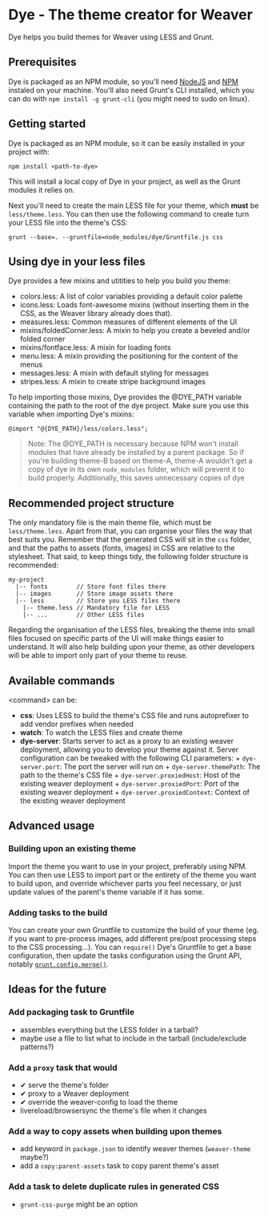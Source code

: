 Dye - The theme creator for Weaver
==================================

Dye helps you build themes for Weaver using LESS and Grunt.

## Prerequisites

Dye is packaged as an NPM module, so you'll need [NodeJS](http://nodejs.org/)
and [NPM](http://npmjs.org) instaled on your machine. You'll also need Grunt's CLI
installed, which you can do with `npm install -g grunt-cli` (you might need to sudo on linux).

## Getting started

Dye is packaged as an NPM module, so it can be easily installed in your project with:
```
npm install <path-to-dye>
```

This will install a local copy of Dye in your project, as well as the Grunt modules it relies on.

Next you'll need to create the main LESS file for your theme, which **must** be `less/theme.less`.
You can then use the following command to create turn your LESS file into the theme's CSS:
```
grunt --base=. --gruntfile=node_modules/dye/Gruntfile.js css
```

## Using dye in your less files

Dye provides a few mixins and utitities to help you build you theme:

 - colors.less:              A list of color variables providing a default color palette
 - icons.less:               Loads font-awesome mixins (without inserting them in the CSS,
                             as the Weaver library already does that).
 - measures.less:            Common measures of different elements of the UI
 - mixins/foldedCorner.less: A mixin to help you create a beveled and/or folded corner
 - mixins/fontface.less:     A mixin for loading fonts
 - menu.less:                A mixin providing the positioning for the content of the menus
 - messages.less:            A mixin with default styling for messages
 - stripes.less:             A mixin to create stripe background images

To help importing those mixins, Dye provides the @DYE_PATH variable containing the path
to the root of the dye project. Make sure you use this variable when importing Dye's mixins:

```
@import "@{DYE_PATH}/less/colors.less";
```

> Note: The @DYE_PATH is necessary because NPM won't install modules that have already
> be installed by a parent package. So if you're building theme-B based on theme-A,
> theme-A wouldn't get a copy of dye in its own `node_modules` folder, which
> will prevent it to build properly. Additionally, this saves unnecessary copies
> of dye

## Recommended project structure

The only mandatory file is the main theme file, which must be `less/theme.less`.
Apart from that, you can organise your files the way that best suits you.
Remember that the generated CSS will sit in the `css` folder,
and that the paths to assets (fonts, images) in CSS are relative to the stylesheet.
That said, to keep things tidy, the following folder structure is recommended:
```
my-project
  |-- fonts        // Store font files there
  |-- images       // Store image assets there
  |-- less         // Store you LESS files there
    |-- theme.less // Mandatory file for LESS
    |-- ...        // Other LESS files
```

Regarding the organisation of the LESS files, breaking the theme into small files
focused on specific parts of the UI will make things easier to understand. It will
also help building upon your theme, as other developers will be able to import only
part of your theme to reuse.


## Available commands

&lt;command&gt; can be:

 - **css**:        Uses LESS to build the theme's CSS file and runs autoprefixer to add vendor prefixes when needed
 - **watch**:      To watch the LESS files and create theme
 - **dye-server**: Starts server to act as a proxy to an existing weaver deployment,
                   allowing you to develop your theme against it. Server configuration
                   can be tweaked with the following CLI parameters: 
                    + `dye-server.port`:           The port the server will run on
                    + `dye-server.themePath`:      The path to the theme's CSS file
                    + `dye-server.proxiedHost`:    Host of the existing weaver deployment
                    + `dye-server.proxiedPort`:    Port of the existing weaver deployment
                    + `dye-server.proxiedContext`: Context of the existing weaver deployment
 

## Advanced usage

### Building upon an existing theme

Import the theme you want to use in your project, preferably using NPM.
You can then use LESS to import part or the entirety of the theme you want to build upon,
and override whichever parts you feel necessary, or just update values of the parent's theme
variable if it has some.

### Adding tasks to the build

You can create your own Gruntfile to customize the build of your theme
(eg. if you want to pre-process images, add different pre/post processing steps
to the CSS processing...). You can `require()` Dye's Gruntfile to get a base configuration,
then update the tasks configuration using the Grunt API,
notably [`grunt.config.merge()`](http://gruntjs.com/api/grunt.config#grunt.config.merge).

## Ideas for the future

### Add packaging task to Gruntfile

 - assembles everything but the LESS folder in a tarball?
 - maybe use a file to list what to include in the tarball (include/exclude patterns?)

### Add a `proxy` task that would

 - ✔ serve the theme's folder
 - ✔ proxy to a Weaver deployment
 - ✔ override the weaver-config to load the theme
 - livereload/browsersync the theme's file when it changes

### Add a way to copy assets when building upon themes

 - add keyword in `package.json` to identify weaver themes (`weaver-theme` maybe?)
 - add a `copy:parent-assets` task to copy parent theme's asset

### Add a task to delete duplicate rules in generated CSS

 - `grunt-css-purge` might be an option